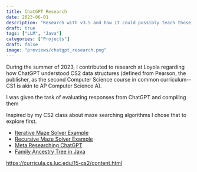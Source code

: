```yaml
---
title: ChatGPT Research
date: 2023-06-01
description: "Research with v3.5 and how it could possibly teach those new to Java Data Structures"
draft: true
tags: ["LLM", "Java"]
categories: ["Projects"]
draft: false
image: "previews/chatgpt_research.png"
---
```


During the summer of 2023, I contributed to research at Loyola regarding how ChatGPT understood CS2 data structures (defined from Pearson, the publisher, as the second Computer Science course in common curriculum--CS1 is akin to AP Computer Science A).  

I was given the task of evaluating responses from ChatGPT and compiling them 



Inspired by my CS2 class about maze searching algorithms I chose that to explore first. 

- [Iterative Maze Solver Example](../iterative-maze-solver)
- [Recursive Maze Solver Example](../recursive-maze-solver)
- [Meta Researching ChatGPT](../meta-research)
- [Family Ancestry Tree in Java](../ancestry_tree)

https://curricula.cs.luc.edu/15-cs2/content.html